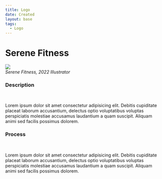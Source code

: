 ```yaml
---
title: Logo
date: Created
layout: base
tags:
  - Logo
---
```


<h1 class="main-title">Serene Fitness</h1> 
        <div class="serene">
            <img src="/images/combinedlogo.png">
        </div>
         <div class="i-title">
            <i>
                Serene Fitness, 2022
            </i>
            <i>
                Illustrator
            </i>
        </div>  
        <div class="description">
            <h3>Description</h3>
            <br>
            <p>Lorem ipsum dolor sit amet consectetur adipisicing elit. 
                Debitis cupiditate placeat laborum accusantium, delectus optio voluptatibus voluptas perspiciatis molestiae accusamus laudantium a quam suscipit. 
                Aliquam animi sed facilis possimus dolorem.
            </p>    
        </div>
        <div class="process">
            <h3>Process</h3>
            <br>
            <p>
                Lorem ipsum dolor sit amet consectetur adipisicing elit. 
                Debitis cupiditate placeat laborum accusantium, delectus optio voluptatibus voluptas perspiciatis molestiae accusamus laudantium a quam suscipit. 
                Aliquam animi sed facilis possimus dolorem.
            </p>    
            </p>
        </div>